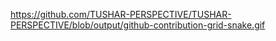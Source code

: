 https://github.com/TUSHAR-PERSPECTIVE/TUSHAR-PERSPECTIVE/blob/output/github-contribution-grid-snake.gif
